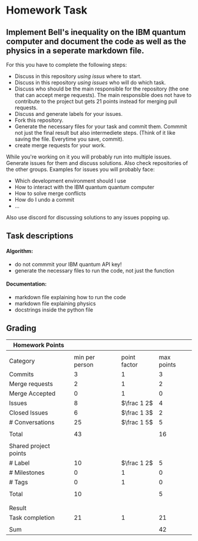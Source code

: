 # Homework Task

**Implement Bell's inequality on the IBM quantum computer and document the code as well as the physics in a seperate markdown file.**
---

For this you have to complete the following steps:

- Discuss in this repository *using issus* where to start.
- Discuss in this repository *using issues* who will do which task.
- Discuss who should be the main responsible for the repository (the one that can accept merge requests). The main responsible does not have to contribute to the project but gets 21 points instead for merging pull requests.
- Discuss and generate labels for your issues.
- Fork this repository.
- Generate the necessary files for your task and commit them. Commmit not just the final result but also intermediete steps. (Think of it like saving the file. Everytime you save, commit).
- create merge requests for your work.

While you're working on it you will probably run into multiple issues. Generate issues for them and discuss solutions. Also check repositories of the other groups. Examples for issues you will probably face:

- Which development environment should I use
- How to interact with the IBM quantum quantum computer
- How to solve merge conflicts
- How do I undo a commit
- ...

Also use discord for discussing solutions to any issues popping up.

## Task descriptions
#### Algorithm:
- do not commmit your IBM quantum API key!
- generate the necessary files to run the code, not just the function
  
#### Documentation:
- markdown file explaining how to run the code
- markdown file explaining physics
- docstrings inside the python file

## Grading

| Homework Points                  |                |              |            |
| -------------------------------- | -------------- | ------------ | ---------- |
|                                  |                |              |            |
| Category                         | min per person | point factor | max points |
| Commits                          | 3              | 1            | 3          |
| Merge requests                   | 2              | 1            | 2          |
| Merge Accepted                   | 0              | 1            | 0          |
| Issues                           | 8              | $\frac 1 2$  | 4          |
| Closed Issues                    | 6              | $\frac 1 3$  | 2          |
| \# Conversations                 | 25             | $\frac 1 5$  | 5          |
|                                  |                |              |            |
| Total                            | 43             |              | 16         |
|                                  |                |              |            |
| Shared project points            |                |              |            |
| \# Label                         | 10             | $\frac 1 2$  | 5          |
| \# Milestones                    | 0              | 1            | 0          |
| \# Tags                          | 0              | 1            | 0          |
|                                  |                |              |            |
| Total                            | 10             |              | 5          |
|                                  |                |              |            |
|                                  |                |              |            |
| Result                           |                |              |            |
| Task completion                  | 21             | 1            | 21         |
|                                  |                |              |            |
| Sum                              |                |              | 42         |
